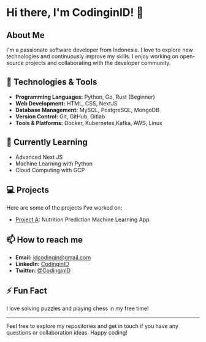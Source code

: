 # Hi there, I'm CodinginID! 👋

## About Me
I'm a passionate software developer from Indonesia. I love to explore new technologies and continuously improve my skills. I enjoy working on open-source projects and collaborating with the developer community.

## 🔧 Technologies & Tools
- **Programming Languages:** Python, Go, Rust (Beginner)
- **Web Development:** HTML, CSS, NextJS
- **Database Management:** MySQL, PostgreSQL, MongoDB
- **Version Control:** Git, GitHub, Gitlab
- **Tools & Platforms:** Docker, Kubernetes,Kafka, AWS, Linux

## 🌱 Currently Learning
- Advanced Next JS
- Machine Learning with Python
- Cloud Computing with GCP

## 💻 Projects
Here are some of the projects I've worked on:
- [Project A](https://github.com/CodinginID/ProjectA): Nutrition Prediction Machine Learning App.

## 📫 How to reach me
- **Email:** idcodingin@gmail.com
- **LinkedIn:** [CodinginID](soon)
- **Twitter:** [@CodinginID](soon)

## ⚡ Fun Fact
I love solving puzzles and playing chess in my free time!

---

Feel free to explore my repositories and get in touch if you have any questions or collaboration ideas. Happy coding!
